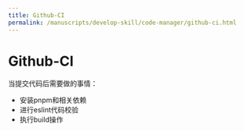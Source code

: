 ```yaml
---
title: Github-CI
permalink: /manuscripts/develop-skill/code-manager/github-ci.html
---
```


# Github-CI

当提交代码后需要做的事情：

- 安装pnpm和相关依赖
- 进行eslint代码校验
- 执行build操作